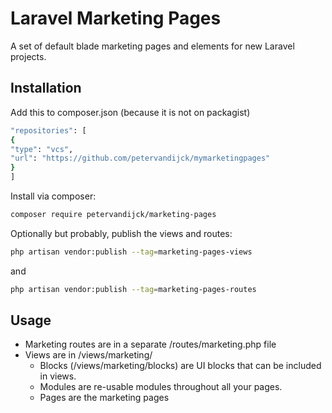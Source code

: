 # Laravel Marketing Pages

A set of default blade marketing pages and elements for new Laravel projects.

## Installation
Add this to composer.json (because it is not on packagist)
```bash
"repositories": [
{
"type": "vcs",
"url": "https://github.com/petervandijck/mymarketingpages"
}
]
```
Install via composer:

```bash
composer require petervandijck/marketing-pages
```
Optionally but probably, publish the views and routes:

```bash
php artisan vendor:publish --tag=marketing-pages-views
```
and

```bash
php artisan vendor:publish --tag=marketing-pages-routes
```
## Usage
- Marketing routes are in a separate /routes/marketing.php file
- Views are in /views/marketing/
  - Blocks (/views/marketing/blocks) are UI blocks that can be included in views.
  - Modules are re-usable modules throughout all your pages. 
  - Pages are the marketing pages